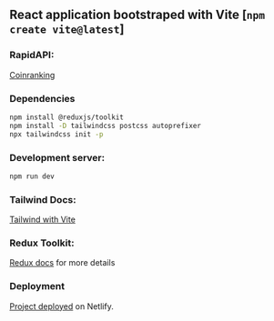 ## React application bootstraped with Vite [`npm create vite@latest`]

### RapidAPI: 
[Coinranking](https://rapidapi.com/Coinranking/api/coinranking1)

### Dependencies

```bash
npm install @reduxjs/toolkit
npm install -D tailwindcss postcss autoprefixer
npx tailwindcss init -p
``` 

### Development server:

```bash
npm run dev
```

### Tailwind Docs:
[Tailwind with Vite](https://tailwindcss.com/docs/guides/vite)

### Redux Toolkit:
[Redux docs](https://redux.js.org/introduction/getting-started) for more details

### Deployment
[Project deployed]() on Netlify.
